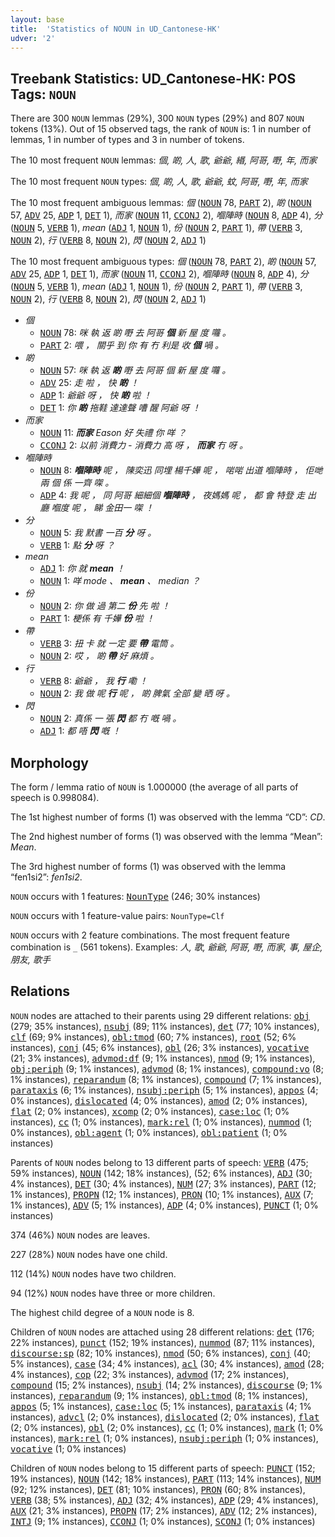 ```yaml
---
layout: base
title:  'Statistics of NOUN in UD_Cantonese-HK'
udver: '2'
---
```


## Treebank Statistics: UD_Cantonese-HK: POS Tags: `NOUN`

There are 300 `NOUN` lemmas (29%), 300 `NOUN` types (29%) and 807 `NOUN` tokens (13%).
Out of 15 observed tags, the rank of `NOUN` is: 1 in number of lemmas, 1 in number of types and 3 in number of tokens.

The 10 most frequent `NOUN` lemmas: <em>個, 啲, 人, 歌, 爺爺, 緡, 阿哥, 嘢, 年, 而家</em>

The 10 most frequent `NOUN` types:  <em>個, 啲, 人, 歌, 爺爺, 蚊, 阿哥, 嘢, 年, 而家</em>

The 10 most frequent ambiguous lemmas: <em>個</em> (<tt><a href="yue_hk-pos-NOUN.html">NOUN</a></tt> 78, <tt><a href="yue_hk-pos-PART.html">PART</a></tt> 2), <em>啲</em> (<tt><a href="yue_hk-pos-NOUN.html">NOUN</a></tt> 57, <tt><a href="yue_hk-pos-ADV.html">ADV</a></tt> 25, <tt><a href="yue_hk-pos-ADP.html">ADP</a></tt> 1, <tt><a href="yue_hk-pos-DET.html">DET</a></tt> 1), <em>而家</em> (<tt><a href="yue_hk-pos-NOUN.html">NOUN</a></tt> 11, <tt><a href="yue_hk-pos-CCONJ.html">CCONJ</a></tt> 2), <em>嗰陣時</em> (<tt><a href="yue_hk-pos-NOUN.html">NOUN</a></tt> 8, <tt><a href="yue_hk-pos-ADP.html">ADP</a></tt> 4), <em>分</em> (<tt><a href="yue_hk-pos-NOUN.html">NOUN</a></tt> 5, <tt><a href="yue_hk-pos-VERB.html">VERB</a></tt> 1), <em>mean</em> (<tt><a href="yue_hk-pos-ADJ.html">ADJ</a></tt> 1, <tt><a href="yue_hk-pos-NOUN.html">NOUN</a></tt> 1), <em>份</em> (<tt><a href="yue_hk-pos-NOUN.html">NOUN</a></tt> 2, <tt><a href="yue_hk-pos-PART.html">PART</a></tt> 1), <em>帶</em> (<tt><a href="yue_hk-pos-VERB.html">VERB</a></tt> 3, <tt><a href="yue_hk-pos-NOUN.html">NOUN</a></tt> 2), <em>行</em> (<tt><a href="yue_hk-pos-VERB.html">VERB</a></tt> 8, <tt><a href="yue_hk-pos-NOUN.html">NOUN</a></tt> 2), <em>閃</em> (<tt><a href="yue_hk-pos-NOUN.html">NOUN</a></tt> 2, <tt><a href="yue_hk-pos-ADJ.html">ADJ</a></tt> 1)

The 10 most frequent ambiguous types:  <em>個</em> (<tt><a href="yue_hk-pos-NOUN.html">NOUN</a></tt> 78, <tt><a href="yue_hk-pos-PART.html">PART</a></tt> 2), <em>啲</em> (<tt><a href="yue_hk-pos-NOUN.html">NOUN</a></tt> 57, <tt><a href="yue_hk-pos-ADV.html">ADV</a></tt> 25, <tt><a href="yue_hk-pos-ADP.html">ADP</a></tt> 1, <tt><a href="yue_hk-pos-DET.html">DET</a></tt> 1), <em>而家</em> (<tt><a href="yue_hk-pos-NOUN.html">NOUN</a></tt> 11, <tt><a href="yue_hk-pos-CCONJ.html">CCONJ</a></tt> 2), <em>嗰陣時</em> (<tt><a href="yue_hk-pos-NOUN.html">NOUN</a></tt> 8, <tt><a href="yue_hk-pos-ADP.html">ADP</a></tt> 4), <em>分</em> (<tt><a href="yue_hk-pos-NOUN.html">NOUN</a></tt> 5, <tt><a href="yue_hk-pos-VERB.html">VERB</a></tt> 1), <em>mean</em> (<tt><a href="yue_hk-pos-ADJ.html">ADJ</a></tt> 1, <tt><a href="yue_hk-pos-NOUN.html">NOUN</a></tt> 1), <em>份</em> (<tt><a href="yue_hk-pos-NOUN.html">NOUN</a></tt> 2, <tt><a href="yue_hk-pos-PART.html">PART</a></tt> 1), <em>帶</em> (<tt><a href="yue_hk-pos-VERB.html">VERB</a></tt> 3, <tt><a href="yue_hk-pos-NOUN.html">NOUN</a></tt> 2), <em>行</em> (<tt><a href="yue_hk-pos-VERB.html">VERB</a></tt> 8, <tt><a href="yue_hk-pos-NOUN.html">NOUN</a></tt> 2), <em>閃</em> (<tt><a href="yue_hk-pos-NOUN.html">NOUN</a></tt> 2, <tt><a href="yue_hk-pos-ADJ.html">ADJ</a></tt> 1)


* <em>個</em>
  * <tt><a href="yue_hk-pos-NOUN.html">NOUN</a></tt> 78: <em>咪 執 返 啲 嘢 去 阿哥 <b>個</b> 新 屋 度 囖 。</em>
  * <tt><a href="yue_hk-pos-PART.html">PART</a></tt> 2: <em>喂 ， 關乎 到 你 有 冇 利是 收 <b>個</b> 喎 。</em>
* <em>啲</em>
  * <tt><a href="yue_hk-pos-NOUN.html">NOUN</a></tt> 57: <em>咪 執 返 <b>啲</b> 嘢 去 阿哥 個 新 屋 度 囖 。</em>
  * <tt><a href="yue_hk-pos-ADV.html">ADV</a></tt> 25: <em>走 啦 ， 快 <b>啲</b> ！</em>
  * <tt><a href="yue_hk-pos-ADP.html">ADP</a></tt> 1: <em>爺爺 呀 ， 快 <b>啲</b> 啦 ！</em>
  * <tt><a href="yue_hk-pos-DET.html">DET</a></tt> 1: <em>你 <b>啲</b> 拖鞋 達達聲 嘈 醒 阿爺 呀 ！</em>
* <em>而家</em>
  * <tt><a href="yue_hk-pos-NOUN.html">NOUN</a></tt> 11: <em><b>而家</b> Eason 好 失禮 你 咩 ？</em>
  * <tt><a href="yue_hk-pos-CCONJ.html">CCONJ</a></tt> 2: <em>以前 消費力 - 消費力 高 呀 ， <b>而家</b> 冇 呀 。</em>
* <em>嗰陣時</em>
  * <tt><a href="yue_hk-pos-NOUN.html">NOUN</a></tt> 8: <em><b>嗰陣時</b> 呢 ， 陳奕迅 同埋 楊千嬅 呢 ， 啱啱 出道 嗰陣時 ， 佢哋 兩 個 係 一齊 㗎 。</em>
  * <tt><a href="yue_hk-pos-ADP.html">ADP</a></tt> 4: <em>我 呢 ， 同 阿哥 細細個 <b>嗰陣時</b> ， 夜媽媽 呢 ， 都 會 特登 走 出 廳 嗰度 呢 ， 睇 金田一 㗎 ！</em>
* <em>分</em>
  * <tt><a href="yue_hk-pos-NOUN.html">NOUN</a></tt> 5: <em>我 默書 一百 <b>分</b> 呀 。</em>
  * <tt><a href="yue_hk-pos-VERB.html">VERB</a></tt> 1: <em>點 <b>分</b> 呀 ？</em>
* <em>mean</em>
  * <tt><a href="yue_hk-pos-ADJ.html">ADJ</a></tt> 1: <em>你 就 <b>mean</b> ！</em>
  * <tt><a href="yue_hk-pos-NOUN.html">NOUN</a></tt> 1: <em>咩 mode 、 <b>mean</b> 、 median ？</em>
* <em>份</em>
  * <tt><a href="yue_hk-pos-NOUN.html">NOUN</a></tt> 2: <em>你 做 過 第二 <b>份</b> 先 啦 ！</em>
  * <tt><a href="yue_hk-pos-PART.html">PART</a></tt> 1: <em>梗係 有 千嬅 <b>份</b> 啦 ！</em>
* <em>帶</em>
  * <tt><a href="yue_hk-pos-VERB.html">VERB</a></tt> 3: <em>扭 卡 就 一定 要 <b>帶</b> 電筒 。</em>
  * <tt><a href="yue_hk-pos-NOUN.html">NOUN</a></tt> 2: <em>哎 ， 啲 <b>帶</b> 好 麻煩 。</em>
* <em>行</em>
  * <tt><a href="yue_hk-pos-VERB.html">VERB</a></tt> 8: <em>爺爺 ， 我 <b>行</b> 嘞 ！</em>
  * <tt><a href="yue_hk-pos-NOUN.html">NOUN</a></tt> 2: <em>我 做 呢 <b>行</b> 呢 ， 啲 脾氣 全部 變 晒 呀 。</em>
* <em>閃</em>
  * <tt><a href="yue_hk-pos-NOUN.html">NOUN</a></tt> 2: <em>真係 一 張 <b>閃</b> 都 冇 嘅 喎 。</em>
  * <tt><a href="yue_hk-pos-ADJ.html">ADJ</a></tt> 1: <em>都 唔 <b>閃</b> 嘅 ！</em>

## Morphology

The form / lemma ratio of `NOUN` is 1.000000 (the average of all parts of speech is 0.998084).

The 1st highest number of forms (1) was observed with the lemma “CD”: <em>CD</em>.

The 2nd highest number of forms (1) was observed with the lemma “Mean”: <em>Mean</em>.

The 3rd highest number of forms (1) was observed with the lemma “fen1si2”: <em>fen1si2</em>.

`NOUN` occurs with 1 features: <tt><a href="yue_hk-feat-NounType.html">NounType</a></tt> (246; 30% instances)

`NOUN` occurs with 1 feature-value pairs: `NounType=Clf`

`NOUN` occurs with 2 feature combinations.
The most frequent feature combination is `_` (561 tokens).
Examples: <em>人, 歌, 爺爺, 阿哥, 嘢, 而家, 事, 屋企, 朋友, 歌手</em>


## Relations

`NOUN` nodes are attached to their parents using 29 different relations: <tt><a href="yue_hk-dep-obj.html">obj</a></tt> (279; 35% instances), <tt><a href="yue_hk-dep-nsubj.html">nsubj</a></tt> (89; 11% instances), <tt><a href="yue_hk-dep-det.html">det</a></tt> (77; 10% instances), <tt><a href="yue_hk-dep-clf.html">clf</a></tt> (69; 9% instances), <tt><a href="yue_hk-dep-obl-tmod.html">obl:tmod</a></tt> (60; 7% instances), <tt><a href="yue_hk-dep-root.html">root</a></tt> (52; 6% instances), <tt><a href="yue_hk-dep-conj.html">conj</a></tt> (45; 6% instances), <tt><a href="yue_hk-dep-obl.html">obl</a></tt> (26; 3% instances), <tt><a href="yue_hk-dep-vocative.html">vocative</a></tt> (21; 3% instances), <tt><a href="yue_hk-dep-advmod-df.html">advmod:df</a></tt> (9; 1% instances), <tt><a href="yue_hk-dep-nmod.html">nmod</a></tt> (9; 1% instances), <tt><a href="yue_hk-dep-obj-periph.html">obj:periph</a></tt> (9; 1% instances), <tt><a href="yue_hk-dep-advmod.html">advmod</a></tt> (8; 1% instances), <tt><a href="yue_hk-dep-compound-vo.html">compound:vo</a></tt> (8; 1% instances), <tt><a href="yue_hk-dep-reparandum.html">reparandum</a></tt> (8; 1% instances), <tt><a href="yue_hk-dep-compound.html">compound</a></tt> (7; 1% instances), <tt><a href="yue_hk-dep-parataxis.html">parataxis</a></tt> (6; 1% instances), <tt><a href="yue_hk-dep-nsubj-periph.html">nsubj:periph</a></tt> (5; 1% instances), <tt><a href="yue_hk-dep-appos.html">appos</a></tt> (4; 0% instances), <tt><a href="yue_hk-dep-dislocated.html">dislocated</a></tt> (4; 0% instances), <tt><a href="yue_hk-dep-amod.html">amod</a></tt> (2; 0% instances), <tt><a href="yue_hk-dep-flat.html">flat</a></tt> (2; 0% instances), <tt><a href="yue_hk-dep-xcomp.html">xcomp</a></tt> (2; 0% instances), <tt><a href="yue_hk-dep-case-loc.html">case:loc</a></tt> (1; 0% instances), <tt><a href="yue_hk-dep-cc.html">cc</a></tt> (1; 0% instances), <tt><a href="yue_hk-dep-mark-rel.html">mark:rel</a></tt> (1; 0% instances), <tt><a href="yue_hk-dep-nummod.html">nummod</a></tt> (1; 0% instances), <tt><a href="yue_hk-dep-obl-agent.html">obl:agent</a></tt> (1; 0% instances), <tt><a href="yue_hk-dep-obl-patient.html">obl:patient</a></tt> (1; 0% instances)

Parents of `NOUN` nodes belong to 13 different parts of speech: <tt><a href="yue_hk-pos-VERB.html">VERB</a></tt> (475; 59% instances), <tt><a href="yue_hk-pos-NOUN.html">NOUN</a></tt> (142; 18% instances),  (52; 6% instances), <tt><a href="yue_hk-pos-ADJ.html">ADJ</a></tt> (30; 4% instances), <tt><a href="yue_hk-pos-DET.html">DET</a></tt> (30; 4% instances), <tt><a href="yue_hk-pos-NUM.html">NUM</a></tt> (27; 3% instances), <tt><a href="yue_hk-pos-PART.html">PART</a></tt> (12; 1% instances), <tt><a href="yue_hk-pos-PROPN.html">PROPN</a></tt> (12; 1% instances), <tt><a href="yue_hk-pos-PRON.html">PRON</a></tt> (10; 1% instances), <tt><a href="yue_hk-pos-AUX.html">AUX</a></tt> (7; 1% instances), <tt><a href="yue_hk-pos-ADV.html">ADV</a></tt> (5; 1% instances), <tt><a href="yue_hk-pos-ADP.html">ADP</a></tt> (4; 0% instances), <tt><a href="yue_hk-pos-PUNCT.html">PUNCT</a></tt> (1; 0% instances)

374 (46%) `NOUN` nodes are leaves.

227 (28%) `NOUN` nodes have one child.

112 (14%) `NOUN` nodes have two children.

94 (12%) `NOUN` nodes have three or more children.

The highest child degree of a `NOUN` node is 8.

Children of `NOUN` nodes are attached using 28 different relations: <tt><a href="yue_hk-dep-det.html">det</a></tt> (176; 22% instances), <tt><a href="yue_hk-dep-punct.html">punct</a></tt> (152; 19% instances), <tt><a href="yue_hk-dep-nummod.html">nummod</a></tt> (87; 11% instances), <tt><a href="yue_hk-dep-discourse-sp.html">discourse:sp</a></tt> (82; 10% instances), <tt><a href="yue_hk-dep-nmod.html">nmod</a></tt> (50; 6% instances), <tt><a href="yue_hk-dep-conj.html">conj</a></tt> (40; 5% instances), <tt><a href="yue_hk-dep-case.html">case</a></tt> (34; 4% instances), <tt><a href="yue_hk-dep-acl.html">acl</a></tt> (30; 4% instances), <tt><a href="yue_hk-dep-amod.html">amod</a></tt> (28; 4% instances), <tt><a href="yue_hk-dep-cop.html">cop</a></tt> (22; 3% instances), <tt><a href="yue_hk-dep-advmod.html">advmod</a></tt> (17; 2% instances), <tt><a href="yue_hk-dep-compound.html">compound</a></tt> (15; 2% instances), <tt><a href="yue_hk-dep-nsubj.html">nsubj</a></tt> (14; 2% instances), <tt><a href="yue_hk-dep-discourse.html">discourse</a></tt> (9; 1% instances), <tt><a href="yue_hk-dep-reparandum.html">reparandum</a></tt> (9; 1% instances), <tt><a href="yue_hk-dep-obl-tmod.html">obl:tmod</a></tt> (8; 1% instances), <tt><a href="yue_hk-dep-appos.html">appos</a></tt> (5; 1% instances), <tt><a href="yue_hk-dep-case-loc.html">case:loc</a></tt> (5; 1% instances), <tt><a href="yue_hk-dep-parataxis.html">parataxis</a></tt> (4; 1% instances), <tt><a href="yue_hk-dep-advcl.html">advcl</a></tt> (2; 0% instances), <tt><a href="yue_hk-dep-dislocated.html">dislocated</a></tt> (2; 0% instances), <tt><a href="yue_hk-dep-flat.html">flat</a></tt> (2; 0% instances), <tt><a href="yue_hk-dep-obl.html">obl</a></tt> (2; 0% instances), <tt><a href="yue_hk-dep-cc.html">cc</a></tt> (1; 0% instances), <tt><a href="yue_hk-dep-mark.html">mark</a></tt> (1; 0% instances), <tt><a href="yue_hk-dep-mark-rel.html">mark:rel</a></tt> (1; 0% instances), <tt><a href="yue_hk-dep-nsubj-periph.html">nsubj:periph</a></tt> (1; 0% instances), <tt><a href="yue_hk-dep-vocative.html">vocative</a></tt> (1; 0% instances)

Children of `NOUN` nodes belong to 15 different parts of speech: <tt><a href="yue_hk-pos-PUNCT.html">PUNCT</a></tt> (152; 19% instances), <tt><a href="yue_hk-pos-NOUN.html">NOUN</a></tt> (142; 18% instances), <tt><a href="yue_hk-pos-PART.html">PART</a></tt> (113; 14% instances), <tt><a href="yue_hk-pos-NUM.html">NUM</a></tt> (92; 12% instances), <tt><a href="yue_hk-pos-DET.html">DET</a></tt> (81; 10% instances), <tt><a href="yue_hk-pos-PRON.html">PRON</a></tt> (60; 8% instances), <tt><a href="yue_hk-pos-VERB.html">VERB</a></tt> (38; 5% instances), <tt><a href="yue_hk-pos-ADJ.html">ADJ</a></tt> (32; 4% instances), <tt><a href="yue_hk-pos-ADP.html">ADP</a></tt> (29; 4% instances), <tt><a href="yue_hk-pos-AUX.html">AUX</a></tt> (21; 3% instances), <tt><a href="yue_hk-pos-PROPN.html">PROPN</a></tt> (17; 2% instances), <tt><a href="yue_hk-pos-ADV.html">ADV</a></tt> (12; 2% instances), <tt><a href="yue_hk-pos-INTJ.html">INTJ</a></tt> (9; 1% instances), <tt><a href="yue_hk-pos-CCONJ.html">CCONJ</a></tt> (1; 0% instances), <tt><a href="yue_hk-pos-SCONJ.html">SCONJ</a></tt> (1; 0% instances)

